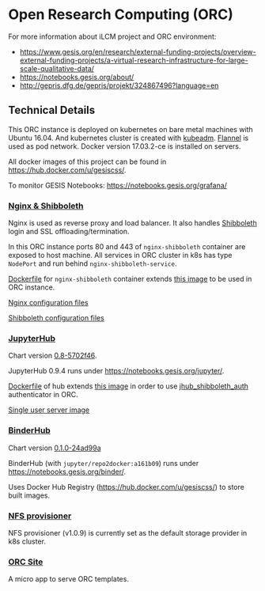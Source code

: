 # Open Research Computing (ORC)

For more information about iLCM project and ORC environment:

- https://www.gesis.org/en/research/external-funding-projects/overview-external-funding-projects/a-virtual-research-infrastructure-for-large-scale-qualitative-data/
- https://notebooks.gesis.org/about/
- http://gepris.dfg.de/gepris/projekt/324867496?language=en

## Technical Details

This ORC instance is deployed on kubernetes on bare metal machines with Ubuntu 16.04.
And kubernetes cluster is created with [kubeadm](https://kubernetes.io/docs/setup/independent/create-cluster-kubeadm/).
[Flannel](https://github.com/coreos/flannel/tree/v0.10.0) is used as pod network.
Docker version 17.03.2-ce is installed on servers.

All docker images of this project can be found in https://hub.docker.com/u/gesiscss/.

To monitor GESIS Notebooks: https://notebooks.gesis.org/grafana/

### [Nginx & Shibboleth](/nginx_shibboleth/)

Nginx is used as reverse proxy and load balancer.
It also handles [Shibboleth](https://www.shibboleth.net/) login and
SSL offloading/termination.

In this ORC instance ports 80 and 443 of `nginx-shibboleth` container are exposed to host machine.
All services in ORC cluster in k8s has type `NodePort` and run behind `nginx-shibboleth-service`.

[Dockerfile](/nginx_shibboleth/docker/Dockerfile) for `nginx-shibboleth` container
extends [this image](https://github.com/gesiscss/jhub_shibboleth_auth/tree/master/docker/shibboleth)
to be used in ORC instance.

[Nginx configuration files](/nginx_shibboleth/nginx)

[Shibboleth configuration files](/nginx_shibboleth/shibboleth/conf)

### [JupyterHub](/jupyterhub)

Chart version [0.8-5702f46](https://github.com/jupyterhub/zero-to-jupyterhub-k8s/tree/5702f46).

JupyterHub 0.9.4 runs under https://notebooks.gesis.org/jupyter/.

[Dockerfile](/jupyterhub/docker/k8s_hub) of hub
extends [this image](https://github.com/gesiscss/jhub_shibboleth_auth/tree/master/docker/k8s_hub)
in order to use [jhub_shibboleth_auth](https://github.com/gesiscss/jhub_shibboleth_auth)
authenticator in ORC.

[Single user server image](/jupyterhub/docker/singleuser)

### [BinderHub](/binderhub)

Chart version [0.1.0-24ad99a](https://github.com/jupyterhub/binderhub/tree/24ad99a)

BinderHub (with `jupyter/repo2docker:a161b09`) runs under https://notebooks.gesis.org/binder/.

Uses Docker Hub Registry (https://hub.docker.com/u/gesiscss/) to store built images.

### [NFS provisioner](/nfs_provisioner)

NFS provisioner (v1.0.9) is currently set as the default storage provider in k8s cluster.

### [ORC Site](/orc_site)

A micro app to serve ORC templates.